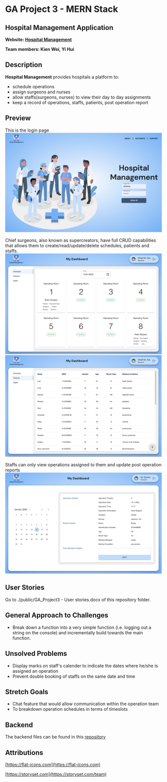 # GA Project 3 - MERN Stack

## Hospital Management Application
**Website: [Hospital Management](https://hospital-management-fe.herokuapp.com/)**

**Team members: Kien Wei, Yi Hui**

## Description

**Hospital Management** provides hospitals a platform to:

- schedule operations
- assign surgeons and nurses
- allow staffs(surgeons, nurses) to view their day to day assignments
- keep a record of operations, staffs, patients, post operation report

## Preview
This is the login page
![Login Page](./public/login-page.png)

Chief surgeons, also known as supercreators, have full CRUD capabilities that allows them to create/read/update/delete schedules, patients and staffs.
![Schedule Page](./public/chief-schedule-page.png)
![Patient List Page](./public/chief-patients-page.png)

Staffs can only view operations assigned to them and update post operation reports
![Assignment Page1](./public/surgeon-page.png)

## User Stories
Go to ./public/GA_Project3 - User stories.docx of this repository folder.

## General Approach to Challenges
- Break down a function into a very simple function (i.e. logging out a string on the console) and incrementally build towards the main function.

## Unsolved Problems
- Display marks on staff's calender to indicate the dates where he/she is assigned an operation
- Prevent double booking of staffs on the same date and time

## Stretch Goals
- Chat feature that would allow communication within the operation team
- To breakdown operation schedules in terms of timeslots

## Backend
The backend files can be found in this [repository](https://github.com/yihuitham/GA-Project3-BackEnd)

## Attributions
[https://flat-icons.com](https://flat-icons.com)

[https://storyset.com](https://storyset.com/team)
